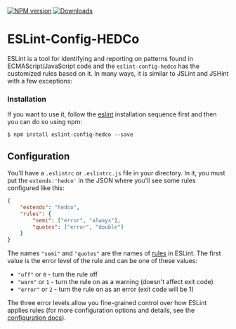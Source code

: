 [![NPM version][npm-image]][npm-url]
[![Downloads][downloads-image]][downloads-url]

# ESLint-Config-HEDCo


ESLint is a tool for identifying and reporting on patterns found in ECMAScript/JavaScript code and the `eslint-config-hedco` has the customized rules based on it. In many ways, it is similar to JSLint and JSHint with a few exceptions:

### Installation

If you want to use it, follow the [eslint](https://github.com/eslint/eslint) installation sequence first and then you can do so using npm:

```
$ npm install eslint-config-hedco --save
```


## Configuration

You'll have a `.eslintrc` or `.eslintrc.js` file in your directory. In it, you must put the `extends:'hedco'` in the JSON where you'll see some rules configured like this:

```json
{
    "extends": "hedco",
    "rules": {
        "semi": ["error", "always"],
        "quotes": ["error", "double"]
    }
}
```

The names `"semi"` and `"quotes"` are the names of [rules](http://eslint.org/docs/rules) in ESLint. The first value is the error level of the rule and can be one of these values:

* `"off"` or `0` - turn the rule off
* `"warn"` or `1` - turn the rule on as a warning (doesn't affect exit code)
* `"error"` or `2` - turn the rule on as an error (exit code will be 1)

The three error levels allow you fine-grained control over how ESLint applies rules (for more configuration options and details, see the [configuration docs](http://eslint.org/docs/user-guide/configuring)).

[npm-image]: https://img.shields.io/npm/v/eslint-config-hedco.svg?style=flat-square
[npm-url]: https://www.npmjs.com/package/eslint-config-hedco
[downloads-image]:https://img.shields.io/npm/dm/eslint-config-hedco.svg?style=flat-square
[downloads-url]: https://www.npmjs.com/package/eslint-config-hedco
